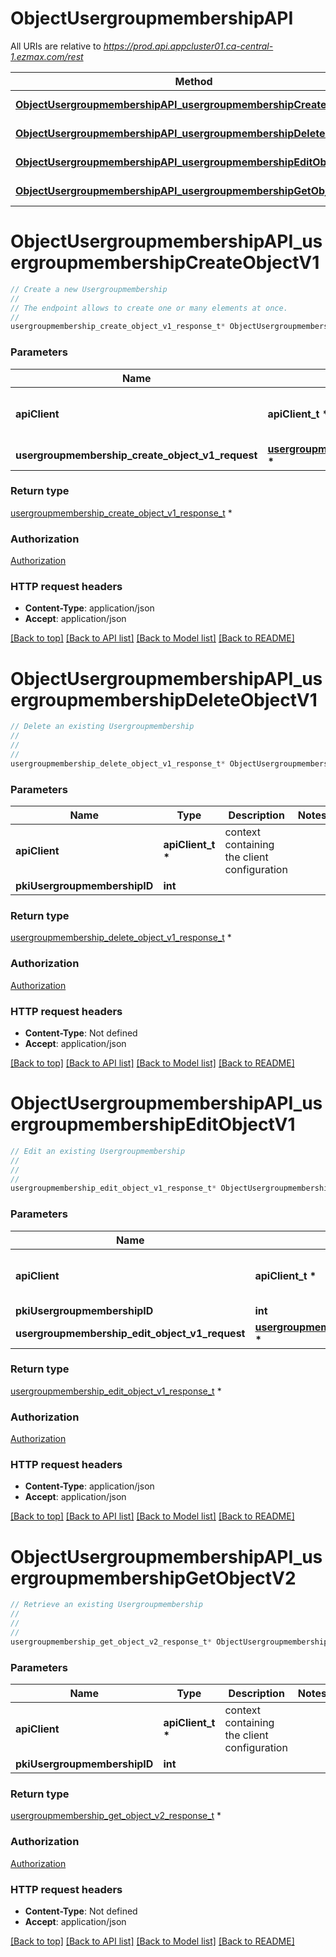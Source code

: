 # ObjectUsergroupmembershipAPI

All URIs are relative to *https://prod.api.appcluster01.ca-central-1.ezmax.com/rest*

Method | HTTP request | Description
------------- | ------------- | -------------
[**ObjectUsergroupmembershipAPI_usergroupmembershipCreateObjectV1**](ObjectUsergroupmembershipAPI.md#ObjectUsergroupmembershipAPI_usergroupmembershipCreateObjectV1) | **POST** /1/object/usergroupmembership | Create a new Usergroupmembership
[**ObjectUsergroupmembershipAPI_usergroupmembershipDeleteObjectV1**](ObjectUsergroupmembershipAPI.md#ObjectUsergroupmembershipAPI_usergroupmembershipDeleteObjectV1) | **DELETE** /1/object/usergroupmembership/{pkiUsergroupmembershipID} | Delete an existing Usergroupmembership
[**ObjectUsergroupmembershipAPI_usergroupmembershipEditObjectV1**](ObjectUsergroupmembershipAPI.md#ObjectUsergroupmembershipAPI_usergroupmembershipEditObjectV1) | **PUT** /1/object/usergroupmembership/{pkiUsergroupmembershipID} | Edit an existing Usergroupmembership
[**ObjectUsergroupmembershipAPI_usergroupmembershipGetObjectV2**](ObjectUsergroupmembershipAPI.md#ObjectUsergroupmembershipAPI_usergroupmembershipGetObjectV2) | **GET** /2/object/usergroupmembership/{pkiUsergroupmembershipID} | Retrieve an existing Usergroupmembership


# **ObjectUsergroupmembershipAPI_usergroupmembershipCreateObjectV1**
```c
// Create a new Usergroupmembership
//
// The endpoint allows to create one or many elements at once.
//
usergroupmembership_create_object_v1_response_t* ObjectUsergroupmembershipAPI_usergroupmembershipCreateObjectV1(apiClient_t *apiClient, usergroupmembership_create_object_v1_request_t * usergroupmembership_create_object_v1_request);
```

### Parameters
Name | Type | Description  | Notes
------------- | ------------- | ------------- | -------------
**apiClient** | **apiClient_t \*** | context containing the client configuration |
**usergroupmembership_create_object_v1_request** | **[usergroupmembership_create_object_v1_request_t](usergroupmembership_create_object_v1_request.md) \*** |  | 

### Return type

[usergroupmembership_create_object_v1_response_t](usergroupmembership_create_object_v1_response.md) *


### Authorization

[Authorization](../README.md#Authorization)

### HTTP request headers

 - **Content-Type**: application/json
 - **Accept**: application/json

[[Back to top]](#) [[Back to API list]](../README.md#documentation-for-api-endpoints) [[Back to Model list]](../README.md#documentation-for-models) [[Back to README]](../README.md)

# **ObjectUsergroupmembershipAPI_usergroupmembershipDeleteObjectV1**
```c
// Delete an existing Usergroupmembership
//
// 
//
usergroupmembership_delete_object_v1_response_t* ObjectUsergroupmembershipAPI_usergroupmembershipDeleteObjectV1(apiClient_t *apiClient, int pkiUsergroupmembershipID);
```

### Parameters
Name | Type | Description  | Notes
------------- | ------------- | ------------- | -------------
**apiClient** | **apiClient_t \*** | context containing the client configuration |
**pkiUsergroupmembershipID** | **int** |  | 

### Return type

[usergroupmembership_delete_object_v1_response_t](usergroupmembership_delete_object_v1_response.md) *


### Authorization

[Authorization](../README.md#Authorization)

### HTTP request headers

 - **Content-Type**: Not defined
 - **Accept**: application/json

[[Back to top]](#) [[Back to API list]](../README.md#documentation-for-api-endpoints) [[Back to Model list]](../README.md#documentation-for-models) [[Back to README]](../README.md)

# **ObjectUsergroupmembershipAPI_usergroupmembershipEditObjectV1**
```c
// Edit an existing Usergroupmembership
//
// 
//
usergroupmembership_edit_object_v1_response_t* ObjectUsergroupmembershipAPI_usergroupmembershipEditObjectV1(apiClient_t *apiClient, int pkiUsergroupmembershipID, usergroupmembership_edit_object_v1_request_t * usergroupmembership_edit_object_v1_request);
```

### Parameters
Name | Type | Description  | Notes
------------- | ------------- | ------------- | -------------
**apiClient** | **apiClient_t \*** | context containing the client configuration |
**pkiUsergroupmembershipID** | **int** |  | 
**usergroupmembership_edit_object_v1_request** | **[usergroupmembership_edit_object_v1_request_t](usergroupmembership_edit_object_v1_request.md) \*** |  | 

### Return type

[usergroupmembership_edit_object_v1_response_t](usergroupmembership_edit_object_v1_response.md) *


### Authorization

[Authorization](../README.md#Authorization)

### HTTP request headers

 - **Content-Type**: application/json
 - **Accept**: application/json

[[Back to top]](#) [[Back to API list]](../README.md#documentation-for-api-endpoints) [[Back to Model list]](../README.md#documentation-for-models) [[Back to README]](../README.md)

# **ObjectUsergroupmembershipAPI_usergroupmembershipGetObjectV2**
```c
// Retrieve an existing Usergroupmembership
//
// 
//
usergroupmembership_get_object_v2_response_t* ObjectUsergroupmembershipAPI_usergroupmembershipGetObjectV2(apiClient_t *apiClient, int pkiUsergroupmembershipID);
```

### Parameters
Name | Type | Description  | Notes
------------- | ------------- | ------------- | -------------
**apiClient** | **apiClient_t \*** | context containing the client configuration |
**pkiUsergroupmembershipID** | **int** |  | 

### Return type

[usergroupmembership_get_object_v2_response_t](usergroupmembership_get_object_v2_response.md) *


### Authorization

[Authorization](../README.md#Authorization)

### HTTP request headers

 - **Content-Type**: Not defined
 - **Accept**: application/json

[[Back to top]](#) [[Back to API list]](../README.md#documentation-for-api-endpoints) [[Back to Model list]](../README.md#documentation-for-models) [[Back to README]](../README.md)

